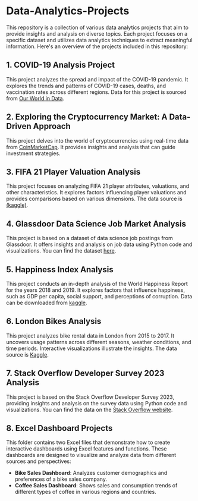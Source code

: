 # Data-Analytics-Projects

This repository is a collection of various data analytics projects that aim to provide insights and analysis on diverse topics. Each project focuses on a specific dataset and utilizes data analytics techniques to extract meaningful information. Here's an overview of the projects included in this repository:

## 1. COVID-19 Analysis Project
This project analyzes the spread and impact of the COVID-19 pandemic. It explores the trends and patterns of COVID-19 cases, deaths, and vaccination rates across different regions. Data for this project is sourced from [Our World in Data](https://ourworldindata.org/covid-deaths).

## 2. Exploring the Cryptocurrency Market: A Data-Driven Approach
This project delves into the world of cryptocurrencies using real-time data from [CoinMarketCap](https://coinmarketcap.com/). It provides insights and analysis that can guide investment strategies.

## 3. FIFA 21 Player Valuation Analysis
This project focuses on analyzing FIFA 21 player attributes, valuations, and other characteristics. It explores factors influencing player valuations and provides comparisons based on various dimensions. The data source is [(kaggle)](https://www.kaggle.com/datasets/yagunnersya/fifa-21-messy-raw-dataset-for-cleaning-exploring?select=fifa21_raw_data.csv).

## 4. Glassdoor Data Science Job Market Analysis
This project is based on a dataset of data science job postings from Glassdoor. It offers insights and analysis on job data using Python code and visualizations. You can find the dataset [here](https://www.kaggle.com/datasets/rashikrahmanpritom/data-science-job-posting-on-glassdoor?select=Uncleaned_DS_jobs.csv).

## 5. Happiness Index Analysis
This project conducts an in-depth analysis of the World Happiness Report for the years 2018 and 2019. It explores factors that influence happiness, such as GDP per capita, social support, and perceptions of corruption. Data can be downloaded from [kaggle](https://www.kaggle.com/datasets/sougatapramanick/happiness-index-2018-2019).

## 6. London Bikes Analysis
This project analyzes bike rental data in London from 2015 to 2017. It uncovers usage patterns across different seasons, weather conditions, and time periods. Interactive visualizations illustrate the insights. The data source is [Kaggle](https://www.kaggle.com/datasets/hmavrodiev/london-bike-sharing-dataset).

## 7. Stack Overflow Developer Survey 2023 Analysis
This project is based on the Stack Overflow Developer Survey 2023, providing insights and analysis on the survey data using Python code and visualizations. You can find the data on the [Stack Overflow website](https://edgeservices.bing.com/edgesvc/%5E2%5E).

## 8. Excel Dashboard Projects
This folder contains two Excel files that demonstrate how to create interactive dashboards using Excel features and functions. These dashboards are designed to visualize and analyze data from different sources and perspectives:

- **Bike Sales Dashboard**: Analyzes customer demographics and preferences of a bike sales company.
- **Coffee Sales Dashboard**: Shows sales and consumption trends of different types of coffee in various regions and countries.
